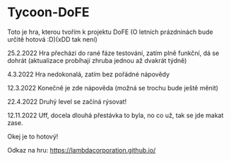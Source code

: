 # Tycoon-DoFE
Toto je hra, kterou tvořím k projektu DoFE (O letních prázdninách bude určitě hotová :D)(xDD tak není)

25.2.2022 Hra přechází do rané fáze testování, zatím plně funkční, dá se dohrát (aktualizace probíhají zhruba jednou až dvakrát týdně)

4.3.2022 Hra nedokonalá, zatím bez pořádné nápovědy

12.3.2022 Konečně je zde nápověda (možná se trochu bude ještě měnit)

22.4.2022 Druhý level se začíná rýsovat!

12.11.2022 Uff, docela dlouhá přestávka to byla, no co už, tak se jde makat zase.

Okej je to hotový!

Odkaz na hru: https://lambdacorporation.github.io/
